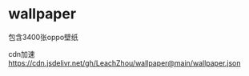 # wallpaper

包含3400张oppo壁纸

cdn加速 https://cdn.jsdelivr.net/gh/LeachZhou/wallpaper@main/wallpaper.json
